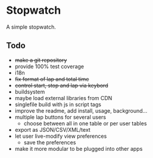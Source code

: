 # Stopwatch
A simple stopwatch.

## Todo

* <del>make a git repository</del>
* provide 100% test coverage
* i18n
* <del datetime="2014-11-10T00:58:37 +0100">fix format of lap and total time</del>
* <del datetime="2014-11-10T02:10:35 +0100">control start, stop and lap via keybord</del>
* buildsystem
* maybe load external libraries from CDN
* singlefile build with js in script tags
* improve the readme, add install, usage, background...
* multiple lap buttons for several users
  * choose between all in one table or per user tables
* export as JSON/CSV/XML/text
* let user live-modify view preferences
  * save the preferences
* make it more modular to be plugged into other apps
